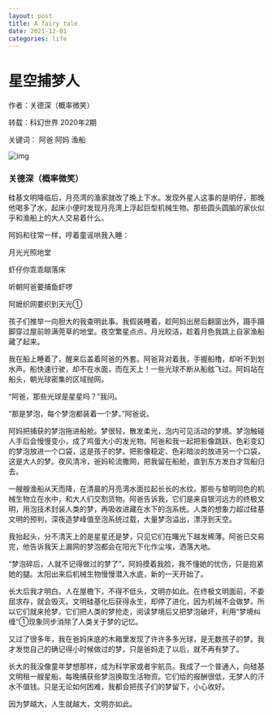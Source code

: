 ```yaml
---
layout: post
title: A fairy tale
date: 2021-12-01
categories: life
---
```




# 星空捕梦人

作者：关德深（概率微笑）

转载：科幻世界 2020年2期

关键词： 阿爸 阿妈 渔船

![img](https://5b0988e595225.cdn.sohucs.com/q_70,c_zoom,w_640/images/20190718/c3949a615801458593a9dade2312365b.webp)

### 关德深（概率微笑）

硅基文明降临后，月亮湾的渔家就改了晚上下水。发现外星人这事的是明仔，那晚他喝多了水，起床小便时发现月亮湾上浮起巨型机械生物。那些圆头圆脑的家伙似乎和渔船上的大人交易着什么。

阿妈和往常一样，哼着童谣哄我入睡：

月光光照地堂

虾仔你乖乖瞓落床

听朝阿爸要捕鱼虾啰

阿嬷织网要织到天光①

孩子们推举一向胆大的我查明此事。我假装睡着，趁阿妈出房后翻窗出外，蹑手蹑脚穿过屋前晾满莞草的地堂。夜空繁星点点，月光皎洁，趁着月色我跳上自家渔船藏了起来。

我在船上睡着了，醒来后盖着阿爸的外套。阿爸背对着我，手握船櫓，却听不到划水声。船快速行驶，却不在水面，而在天上！一些光球不断从船舷飞过。阿妈站在船头，朝光球密集的区域抛网。

“阿爸，那些光球是星星吗？”我问。

“那是梦泡，每个梦泡都装着一个梦。”阿爸说。

阿妈把捕获的梦泡拖进船舱。梦很轻，散发柔光，泡内可见活动的梦境。梦泡触碰人手后会慢慢变小，成了鸡蛋大小的发光物。阿爸和我一起把影像跳跃、色彩变幻的梦泡放进一个口袋，这是孩子的梦。把影像稳定、色彩暗淡的放进另一个口袋，这是大人的梦。夜风清冷，爸妈轮流撒网，把我留在船舱，直到东方发白才驾船归去。

一艘艘渔船从天而降，在清晨的月亮湾水面拉起长长的水纹。那些与黎明同色的机械生物立在水中，和大人们交割货物。阿爸告诉我，它们是来自银河远方的终极文明，用泡技术封装人类的梦，再吸收进藏在水下的泡系统。人类的想象力超过硅基文明的预判，深夜造梦峰值至泡系统过载，大量梦泡溢出，漂浮到天空。

我抬起头，分不清天上的是星星还是梦，只见它们在曙光下越发稀薄。阿爸已交易完，他告诉我天上漏网的梦泡都会在阳光下化作尘埃，洒落大地。

“梦泡碎后，人就不记得做过的梦了”，阿妈摸着我脸，我不懂她的忧伤，只是抱紧她的腿。太阳出来后机械生物慢慢潜入水底，新的一天开始了。

长大后我才明白。人在屋檐下，不得不低头，文明亦如此。在终极文明面前，不委屈求存，就会毁灭。文明硅基化后获得永生，却停了进化，因为机械不会做梦。所以它们就来抢梦。它们把人类的梦抢走，阅读梦境后又把梦泡破坏，利用“梦境纠缠”①现象同步消除了人类关于梦的记忆。

又过了很多年，我在爸妈床底的木箱里发现了许许多多光球，是无数孩子的梦。我才发觉自己的确记得小时候做过的梦，只是爸妈走了以后，就不再有梦了。

长大的我没像童年梦想那样，成为科学家或者宇航员。我成了一个普通人，向硅基文明租一艘星船，每晚捕获些梦泡换取生活物资。它们给的报酬很低，无梦人的汗水不值钱。只是无论如何困难，我都会把孩子们的梦留下，小心收好。

因为梦越大，人生就越大，文明亦如此。

